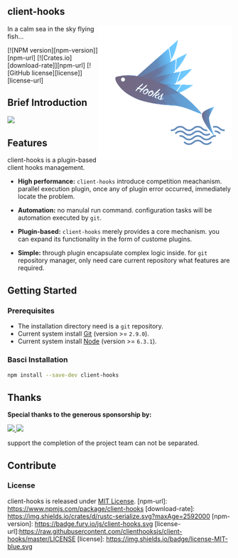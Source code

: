 ## client-hooks

<p>
  <img style="float: right;" width="300" src="https://raw.githubusercontent.com/clienthooksjs/artwork/master/client-hooks-logo.png" alt="">
  <p>
    In a calm sea in the sky flying fish...
  </p>
</p>

[![NPM version][npm-version]][npm-url] [![Crates.io][download-rate]][npm-url] [![GitHub license][license]][license-url]

## Brief Introduction

<a href="https://asciinema.org/a/82511" target="_blank"><img src="https://asciinema.org/a/82511.png" width="589"/></a>

## Features

client-hooks is a plugin-based client hooks management.

- **High performance:** `client-hooks` introduce competition meachanism.
  parallel execution plugin, once any of plugin error occurred, immediately
  locate the problem.

- **Automation:** no manulal run command. configuration tasks will be automation
  executed by `git`.

- **Plugin-based:** `client-hooks` merely provides a core mechanism. you can
  expand its functionality in the form of custome plugins.

- **Simple:** through plugin encapsulate complex logic inside. for `git`
  repository manager, only need care current repository what features are
  required.

## Getting Started

### Prerequisites

- The installation directory need is a `git` repository.
- Current system install [Git](https://git-scm.com) (version >= `2.9.0`).
- Current system install [Node](https://nodejs.org) (version >= `6.3.1`).

### Basci Installation

```bash
npm install --save-dev client-hooks
```

## Thanks

**Special thanks to the generous sponsorship by:**

<a href="https://www.jimu.com">
  <img width="200px" src="https://page.jimu.com/content-dist/images/default/logo.png">
</a>

<a href="https://merak.jimu.com">
  <img src="https://merak.jimu.com/content-dist/images/common/logo_colored-f66042201f.png">
</a>

support the completion of the project team can not be separated.

## Contribute

### License

client-hooks is released under [MIT License](https://github.com/crux-wild/client-hooks/blob/master/LICENSE).
[npm-url]: https://www.npmjs.com/package/client-hooks
[download-rate]: https://img.shields.io/crates/d/rustc-serialize.svg?maxAge=2592000
[npm-version]: https://badge.fury.io/js/client-hooks.svg
[license-url]:https://raw.githubusercontent.com/clienthooksjs/client-hooks/master/LICENSE
[license]: https://img.shields.io/badge/license-MIT-blue.svg

